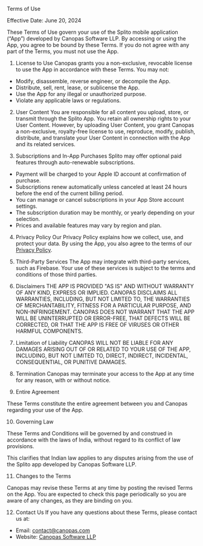 Terms of Use

Effective Date: June 20, 2024

These Terms of Use govern your use of the Splito mobile application (“App”) developed by Canopas Software LLP. By accessing or using the App, you agree to be bound by these Terms. If you do not agree with any part of the Terms, you must not use the App.

1. License to Use
Canopas grants you a non-exclusive, revocable license to use the App in accordance with these Terms. You may not:

- Modify, disassemble, reverse engineer, or decompile the App.
- Distribute, sell, rent, lease, or sublicense the App.
- Use the App for any illegal or unauthorized purpose.
- Violate any applicable laws or regulations.

2. User Content
You are responsible for all content you upload, store, or transmit through the Splito App. You retain all ownership rights to your User Content. However, by uploading User Content, you grant Canopas a non-exclusive, royalty-free license to use, reproduce, modify, publish, distribute, and translate your User Content in connection with the App and its related services.

3. Subscriptions and In-App Purchases
Splito may offer optional paid features through auto-renewable subscriptions.

- Payment will be charged to your Apple ID account at confirmation of purchase.
- Subscriptions renew automatically unless canceled at least 24 hours before the end of the current billing period.
- You can manage or cancel subscriptions in your App Store account settings.
- The subscription duration may be monthly, or yearly depending on your selection.
- Prices and available features may vary by region and plan.

4. Privacy Policy
Our Privacy Policy explains how we collect, use, and protect your data. By using the App, you also agree to the terms of our [Privacy Policy](https://canopas.github.io/splito/).

5. Third-Party Services
The App may integrate with third-party services, such as Firebase. Your use of these services is subject to the terms and conditions of those third parties.

6. Disclaimers
THE APP IS PROVIDED "AS IS" AND WITHOUT WARRANTY OF ANY KIND, EXPRESS OR IMPLIED. CANOPAS DISCLAIMS ALL WARRANTIES, INCLUDING, BUT NOT LIMITED TO, THE WARRANTIES OF MERCHANTABILITY, FITNESS FOR A PARTICULAR PURPOSE, AND NON-INFRINGEMENT. CANOPAS DOES NOT WARRANT THAT THE APP WILL BE UNINTERRUPTED OR ERROR-FREE, THAT DEFECTS WILL BE CORRECTED, OR THAT THE APP IS FREE OF VIRUSES OR OTHER HARMFUL COMPONENTS.

7. Limitation of Liability
CANOPAS WILL NOT BE LIABLE FOR ANY DAMAGES ARISING OUT OF OR RELATED TO YOUR USE OF THE APP, INCLUDING, BUT NOT LIMITED TO, DIRECT, INDIRECT, INCIDENTAL, CONSEQUENTIAL, OR PUNITIVE DAMAGES.

8. Termination
Canopas may terminate your access to the App at any time for any reason, with or without notice.

9. Entire Agreement

These Terms constitute the entire agreement between you and Canopas regarding your use of the App.

10. Governing Law

These Terms and Conditions will be governed by and construed in accordance with the laws of India, without regard to its conflict of law provisions.

This clarifies that Indian law applies to any disputes arising from the use of the Splito app developed by Canopas Software LLP.

11. Changes to the Terms

Canopas may revise these Terms at any time by posting the revised Terms on the App. You are expected to check this page periodically so you are aware of any changes, as they are binding on you.

12. Contact Us
If you have any questions about these Terms, please contact us at:

- Email: [contact@canopas.com](mailto:contact@canopas.com)
- Website: [Canopas Software LLP](https://www.canopas.com/)
